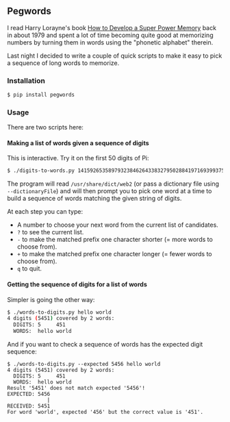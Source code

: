 ## Pegwords

I read Harry Lorayne's book [How to Develop a Super Power
Memory](https://www.amazon.com/How-Develop-Super-Power-Memory/dp/0811901815)
back in about 1979 and spent a lot of time becoming quite good at
memorizing numbers by turning them in words using the "phonetic alphabet"
therein.

Last night I decided to write a couple of quick scripts to make it easy to
pick a sequence of long words to memorize.

### Installation

```sh
$ pip install pegwords
```

### Usage

There are two scripts here:

#### Making a list of words given a sequence of digits

This is interactive. Try it on the first 50 digits of Pi:

```sh
$ ./digits-to-words.py 1415926535897932384626433832795028841971693993751
```

The program will read `/usr/share/dict/web2` (or pass a dictionary file
using `--dictionaryFile`) and will then prompt you to pick one word at a
time to build a sequence of words matching the given string of digits.

At each step you can type:

* A number to choose your next word from the current list of candidates.
* `?` to see the current list.
* `-` to make the matched prefix one character shorter (= more words to choose from).
* `+` to make the matched prefix one character longer (= fewer words to choose from).
* `q` to quit.

#### Getting the sequence of digits for a list of words

Simpler is going the other way:

```sh
$ ./words-to-digits.py hello world
4 digits (5451) covered by 2 words:
  DIGITS: 5     451
  WORDS:  hello world
```

And if you want to check a sequence of words has the expected digit sequence:

```
$ ./words-to-digits.py --expected 5456 hello world
4 digits (5451) covered by 2 words:
  DIGITS: 5     451
  WORDS:  hello world
Result '5451' does not match expected '5456'!
EXPECTED: 5456
             |
RECEIVED: 5451
For word 'world', expected '456' but the correct value is '451'.
```
